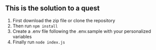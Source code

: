 ## This is the solution to a quest

1. First download the zip file or clone the repository
2. Then run `npm install`
3. Create a .env file following the .env.sample with your personalized variables
4. Finally run `node index.js`